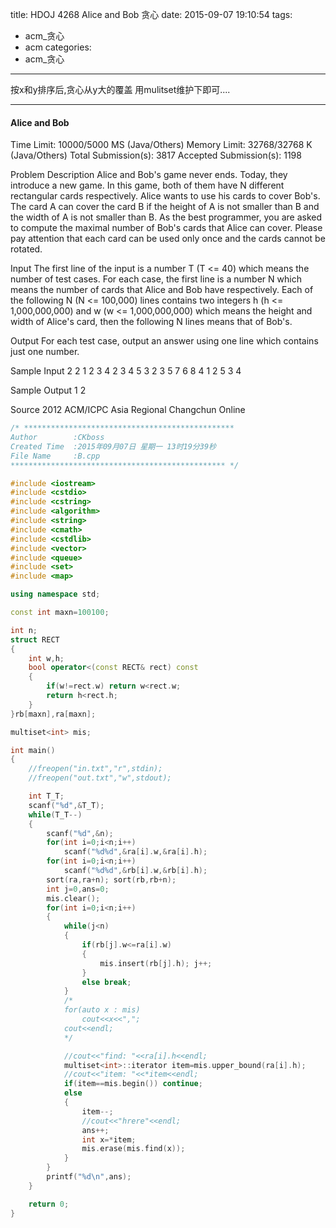 title: HDOJ 4268 Alice and Bob 贪心
date: 2015-09-07 19:10:54
tags: 
- acm_贪心
- acm
categories: 
- acm_贪心
---

按x和y排序后,贪心从y大的覆盖
用mulitset维护下即可....

***

#### Alice and Bob

Time Limit: 10000/5000 MS (Java/Others)    Memory Limit: 32768/32768 K (Java/Others)
Total Submission(s): 3817    Accepted Submission(s): 1198


Problem Description
Alice and Bob's game never ends. Today, they introduce a new game. In this game, both of them have N different rectangular cards respectively. Alice wants to use his cards to cover Bob's. The card A can cover the card B if the height of A is not smaller than B and the width of A is not smaller than B. As the best programmer, you are asked to compute the maximal number of Bob's cards that Alice can cover.
Please pay attention that each card can be used only once and the cards cannot be rotated.
 

Input
The first line of the input is a number T (T <= 40) which means the number of test cases. 
For each case, the first line is a number N which means the number of cards that Alice and Bob have respectively. Each of the following N (N <= 100,000) lines contains two integers h (h <= 1,000,000,000) and w (w <= 1,000,000,000) which means the height and width of Alice's card, then the following N lines means that of Bob's.
 

Output
For each test case, output an answer using one line which contains just one number.
 

Sample Input
2
2
1 2
3 4
2 3
4 5
3
2 3
5 7
6 8
4 1
2 5
3 4 
 

Sample Output
1
2
 

Source
2012 ACM/ICPC Asia Regional Changchun Online
 

```c++
/* ***********************************************
Author        :CKboss
Created Time  :2015年09月07日 星期一 13时19分39秒
File Name     :B.cpp
************************************************ */

#include <iostream>
#include <cstdio>
#include <cstring>
#include <algorithm>
#include <string>
#include <cmath>
#include <cstdlib>
#include <vector>
#include <queue>
#include <set>
#include <map>

using namespace std;

const int maxn=100100;

int n;
struct RECT
{
	int w,h;
	bool operator<(const RECT& rect) const
	{
		if(w!=rect.w) return w<rect.w;
		return h<rect.h;
	}
}rb[maxn],ra[maxn];

multiset<int> mis;

int main()
{
    //freopen("in.txt","r",stdin);
    //freopen("out.txt","w",stdout);

    int T_T;
    scanf("%d",&T_T);
	while(T_T--)
	{
		scanf("%d",&n);
		for(int i=0;i<n;i++)
			scanf("%d%d",&ra[i].w,&ra[i].h);
		for(int i=0;i<n;i++)
			scanf("%d%d",&rb[i].w,&rb[i].h);
		sort(ra,ra+n); sort(rb,rb+n);
		int j=0,ans=0;
		mis.clear();
		for(int i=0;i<n;i++)
		{
			while(j<n)
			{
				if(rb[j].w<=ra[i].w)
                {
                    mis.insert(rb[j].h); j++;
                }
                else break;
			}
			/*
			for(auto x : mis)
                cout<<x<<",";
            cout<<endl;
            */

            //cout<<"find: "<<ra[i].h<<endl;
            multiset<int>::iterator item=mis.upper_bound(ra[i].h);
            //cout<<"item: "<<*item<<endl;
            if(item==mis.begin()) continue;
            else
            {
                item--;
                //cout<<"hrere"<<endl;
                ans++;
                int x=*item;
                mis.erase(mis.find(x));
            }
		}
		printf("%d\n",ans);
	}

    return 0;
}
```

